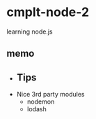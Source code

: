 # cmplt-node-2

learning node.js

## memo
- Tips
  - 
- Nice 3rd party modules
  - nodemon
  - lodash
